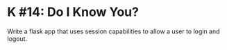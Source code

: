 # K #14: Do I Know You?
Write a flask app that uses session capabilities to allow a user to login and logout. 
